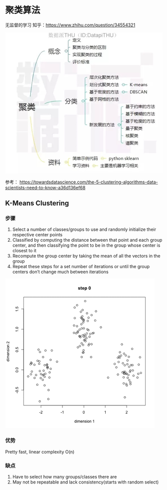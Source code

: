 # 聚类算法
无监督的学习 
知乎：https://www.zhihu.com/question/34554321

![](/assets/v2-e6253fb2f5823c564426af0aa970a8b4_r.jpg)


参考： https://towardsdatascience.com/the-5-clustering-algorithms-data-scientists-need-to-know-a36d136ef68

## K-Means Clustering
### 步骤
1. Select a number of classes/groups to use and randomly initialize their respective center points
2. Classified by computing the distance between that point and each group center, and then classifying the point to be in the group whose center is closest to it
3. Recompute the group center by taking the mean of all the vectors in the group
4. Repeat these steps for a set number of iterations or until the group centers don’t change much between iterations

![](/assets/1_KrcZK0xYgTa4qFrVr0fO2w.gif)

### 优势
 Pretty fast, linear complexity O(n)
 
### 缺点
1. Have to select how many groups/classes there are
2. May not be repeatable and lack consistency(starts with random select)
